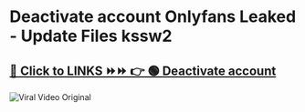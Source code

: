 
 # Deactivate account Onlyfans Leaked - Update Files kssw2

## <h2><a href="https://clipsfans.com/Deactivate_account&ref=git">🔗 Click to LINKS ⏩⏩ 👉 🟢 Deactivate account </a></h2>

<a href="https://clipsfans.com/Deactivate_account&ref=git" rel="nofollow" data-target="animated-image.originalLink"><img src="https://i.ibb.co.com/xMMVF88/686577567.gif" alt="Viral Video Original" style="max-width: 100%; display: inline-block;" data-target="animated-image.originalImage"></a>

